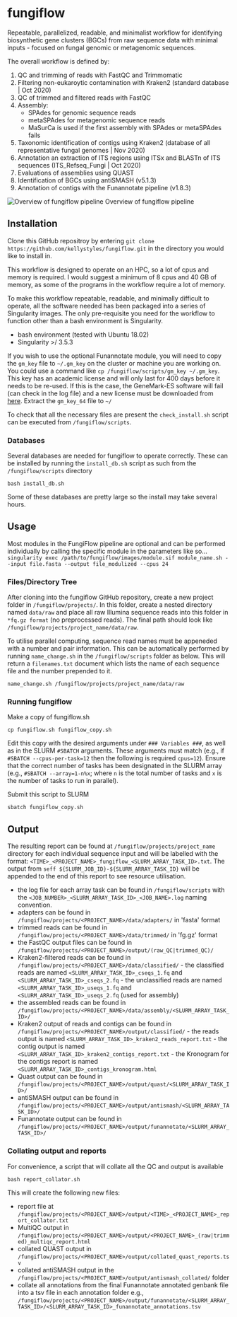 # fungiflow

Repeatable, parallelized, readable, and minimalist workflow for identifying biosynthetic gene clusters (BGCs) from raw sequence data with minimal inputs - focused on fungal genomic or metagenomic sequences.

The overall workflow is defined by:
1. QC and trimming of reads with FastQC and Trimmomatic
2. Filtering non-eukaroytic contamination with Kraken2 (standard database | Oct 2020)
3. QC of trimmed and filtered reads with FastQC
4. Assembly:
    - SPAdes for genomic sequence reads
    - metaSPAdes for metagenomic sequence reads
    - MaSurCa is used if the first assembly with SPAdes or metaSPAdes fails
5. Taxonomic identification of contigs using Kraken2 (database of all representative fungal genomes | Nov 2020)
6. Annotation an extraction of ITS regions using ITSx and BLASTn of ITS sequences (ITS_Refseq_Fungi | Oct 2020)
7. Evaluations of assemblies using QUAST
8. Identification of BGCs using antiSMASH (v5.1.3)
9. Annotation of contigs with the Funannotate pipeline (v1.8.3)

![Overview of fungiflow pipeline](https://github.com/kellystyles/fungiflow/blob/main/fungiflow_jan_2021.png)
Overview of fungiflow pipeline

## Installation
Clone this GitHub repositroy by entering ```git clone https://github.com/kellystyles/fungiflow.git``` in the directory you would like to install in.

This workflow is designed to operate on an HPC, so a lot of cpus and memory is required. I would suggest a minimum of 8 cpus and 40 GB of memory, as some of the programs in the workflow require a lot of memory.

To make this workflow repeatable, readable, and minimally difficult to operate, all the software needed has been packaged into a series of Singularity images. The only pre-requisite you need for the workflow to function other than a bash environment is Singularity.

- bash environment (tested with Ubuntu 18.02)
- Singularity >/ 3.5.3

If you wish to use the optional Funannotate module, you will need to copy the `gm_key` file to `~/.gm_key` on the cluster or machine you are working on. You could use a command like `cp /fungiflow/scripts/gm_key ~/.gm_key`. This key has an academic license and will only last for 400 days before it needs to be re-used. If this is the case, the GeneMark-ES software will fail (can check in the log file) and a new license must be downloaded from [here](http://topaz.gatech.edu/GeneMark/license_download.cgi). Extract the `gm_key_64` file to `~/`

To check that all the necessary files are present the `check_install.sh` script can be executed from `/fungiflow/scripts`.

### Databases

Several databases are needed for fungiflow to operate correctly. These can be installed by running the `install_db.sh` script as such from the `/fungiflow/scripts` directory
```
bash install_db.sh
```
Some of these databases are pretty large so the install may take several hours.

## Usage

Most modules in the FungiFlow pipeline are optional and can be performed individually by calling the specific module in the parameters like so...
```singularity exec /path/to/fungiflow/images/module.sif module_name.sh --input file.fasta --output file_modulized --cpus 24```

### Files/Directory Tree
After cloning into the fungiflow GitHub repository, create a new project folder in `/fungiflow/projects/`. In this folder, create a nested directory named `data/raw` and place all raw Illumina sequence reads into this folder in `*fq.gz format` (no preprocessed reads). The final path should look like `/fungiflow/projects/project_name/data/raw`.

To utilise parallel computing, sequence read names must be appeneded with a number and pair information. This can be automatically performed by running `name_change.sh` in 
the `/fungiflow/scripts` folder as below. This will return a `filenames.txt` document which lists the name of each sequence file and the number prepended to it.
```
name_change.sh /fungiflow/projects/project_name/data/raw
```

### Running fungiflow

Make a copy of fungiflow.sh
```
cp fungiflow.sh fungiflow_copy.sh
```
Edit this copy with the desired arguments under `### Variables ###`, as well as in the SLURM `#SBATCH` arguments. These arguments must match (e.g., if `#SBATCH --cpus-per-task=12` then the following is required `cpus=12`). Ensure that the correct number of tasks has been designated in the SLURM array (e.g., `#SBATCH --array=1-n%x`; where `n` is the total number of tasks and `x` is the number of tasks to run in parallel).

Submit this script to SLURM
``` 
sbatch fungiflow_copy.sh
```

## Output

The resulting report can be found at `/fungiflow/projects/project_name` directory for each individual sequence input and will be labelled with the format: `<TIME>_<PROJECT_NAME>_fungiflow_<SLURM_ARRAY_TASK_ID>.txt`. The output from `seff ${SLURM_JOB_ID}-${SLURM_ARRAY_TASK_ID}` will be appended to the end of this report to see resource utilisation.

 - the log file for each array task can be found in `/fungiflow/scripts` with the `<JOB_NUMBER>_<SLURM_ARRAY_TASK_ID>_<JOB_NAME>.log` naming convention.
 - adapters can be found in `/fungiflow/projects/<PROJECT_NAME>/data/adapters/` in 'fasta' format
 - trimmed reads can be found in `/fungiflow/projects/<PROJECT_NAME>/data/trimmed/` in 'fg.gz' format
 - the FastQC output files can be found in `/fungiflow/projects/<PROJECT_NAME>/output/(raw_QC|trimmed_QC)/`
 - Kraken2-filtered reads can be found in `/fungiflow/projects/<PROJECT_NAME>/data/classified/`
       - the classified reads are named `<SLURM_ARRAY_TASK_ID>_cseqs_1.fq` and `<SLURM_ARRAY_TASK_ID>_cseqs_2.fq`
       - the unclassified reads are named `<SLURM_ARRAY_TASK_ID>_useqs_1.fq` and `<SLURM_ARRAY_TASK_ID>_useqs_2.fq` (used for assembly)
 - the assembled reads can be found in `/fungiflow/projects/<PROJECT_NAME>/data/assembly/<SLURM_ARRAY_TASK_ID>/`
 - Kraken2 output of reads and contigs can be found in `/fungiflow/projects/<PROJECT_NAME>/output/classified/`
       - the reads output is named `<SLURM_ARRAY_TASK_ID>_kraken2_reads_report.txt`
       - the contig output is named `<SLURM_ARRAY_TASK_ID>_kraken2_contigs_report.txt`
       - the Kronogram for the contigs report is named `<SLURM_ARRAY_TASK_ID>_contigs_kronogram.html`
 - Quast output can be found in `/fungiflow/projects/<PROJECT_NAME>/output/quast/<SLURM_ARRAY_TASK_ID>/`
 - antiSMASH output can be found in `/fungiflow/projects/<PROJECT_NAME>/output/antismash/<SLURM_ARRAY_TASK_ID>/`
 - Funannotate output can be found in `/fungiflow/projects/<PROJECT_NAME>/output/funannotate/<SLURM_ARRAY_TASK_ID>/`
 
### Collating output and reports

For convenience, a script that will collate all the QC and output is available
```
bash report_collator.sh
```
This will create the following new files:
- report file at `/fungiflow/projects/<PROJECT_NAME>/output/<TIME>_<PROJECT_NAME>_report_collator.txt`
- MultiQC output in `/fungiflow/projects/<PROJECT_NAME>/output/<PROJECT_NAME>_(raw|trimmed)_multiqc_report.html`
- collated QUAST output in `/fungiflow/projects/<PROJECT_NAME>/output/collated_quast_reports.tsv`
- collated antiSMASH output in the `/fungiflow/projects/<PROJECT_NAME>/output/antismash_collated/` folder
- collate all annotations from the final Funannotate annotated genbank file into a tsv file in each annotation folder e.g., `/fungiflow/projects/<PROJECT_NAME>/output/funannotate/<SLURM_ARRAY_TASK_ID>/<SLURM_ARRAY_TASK_ID>_funannotate_annotations.tsv`
